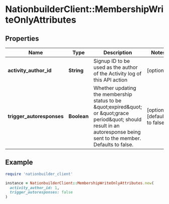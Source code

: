 # NationbuilderClient::MembershipWriteOnlyAttributes

## Properties

| Name | Type | Description | Notes |
| ---- | ---- | ----------- | ----- |
| **activity_author_id** | **String** | Signup ID to be used as the author of the Activity log of this API action | [optional] |
| **trigger_autoresponses** | **Boolean** | Whether updating the membership status to be \&quot;expired\&quot; or \&quot;grace period\&quot; should result in an autoresponse being sent to the member. Defaults to false. | [optional][default to false] |

## Example

```ruby
require 'nationbuilder_client'

instance = NationbuilderClient::MembershipWriteOnlyAttributes.new(
  activity_author_id: 1,
  trigger_autoresponses: false
)
```

